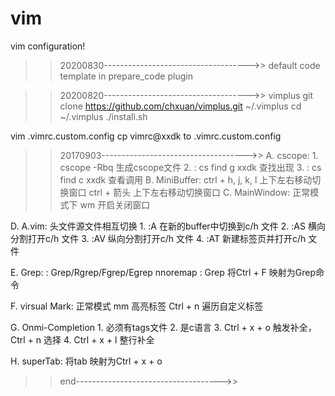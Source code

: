 # vim
vim configuration!

>> 20200830------------------------------------>>
default code template in prepare_code plugin

>> 20200820------------------------------------>>
vimplus
git clone https://github.com/chxuan/vimplus.git ~/.vimplus
cd ~/.vimplus
./install.sh

vim .vimrc.custom.config
cp vimrc@xxdk to .vimrc.custom.config

>> 20170903------------------------------------>>
A. cscope:
	1. cscope -Rbq 生成cscope文件
	2. : cs find g xxdk 查找出现
	3. : cs find c xxdk 查看调用
B. MiniBuffer:
	ctrl + h, j, k, l 上下左右移动切换窗口
	ctrl + 箭头 上下左右移动切换窗口
C. MainWindow:
	正常模式下 wm 开启关闭窗口

D. A.vim:
	头文件源文件相互切换
	1. :A  在新的buffer中切换到c/h 文件
	2. :AS 横向分割打开c/h 文件
	3. :AV 纵向分割打开c/h 文件
	4. :AT 新建标签页并打开c/h 文件

E. Grep:
	: Grep/Rgrep/Fgrep/Egrep
	nnoremap <slient> <C-f>: Grep<CR> 将Ctrl + F 映射为Grep命令

F. virsual Mark:
	正常模式 mm 高亮标签
	Ctrl + n 遍历自定义标签

G. Onmi-Completion 
	1. 必须有tags文件
	2. 是c语言
	3. Ctrl + x + o 触发补全，Ctrl + n 选择
	4. Ctrl + x + l 整行补全

H. superTab:
	将tab 映射为Ctrl + x + o

>> end------------------------------------>>
